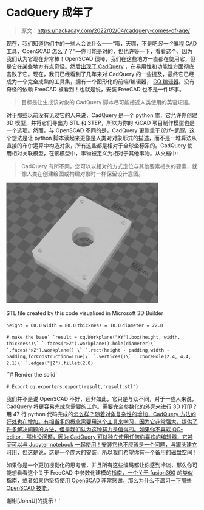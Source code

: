 # CadQuery 成年了

> 原文：<https://hackaday.com/2022/02/04/cadquery-comes-of-age/>

现在，我们知道你们中的一些人会说什么——“哦，天哪，不是吧*另一个*编程 CAD 工具，OpenSCAD 怎么了？”—你可能是对的，但也许等一下，看看这个，因为我们认为它现在非常棒！OpenSCAD 很棒，我们在这些地方一直都在使用它，但是它在某些地方有点奇怪。然后[出现了 CadQuery](https://cadquery.readthedocs.io/en/latest/intro.html) ，在易用性和功能性方面彻底击败了它。现在，我们已经看到了几年来对 CadQuery 的一些提及，最终它已经成为一个完全成熟的工具集，拥有一个图形化的前端/编辑器， [CQ 编辑器](https://github.com/CadQuery/CQ-editor)。没有奇怪的依赖 FreeCAD 被看到！也就是说，安装 FreeCAD 也不是一件坏事。

> 目标是让生成该对象的 CadQuery 脚本尽可能接近人类使用的英语短语。

对于那些以前没有见过它的人来说，CadQuery 是一个 python 库，它允许你创建 3D 模型，并将它们导出为 STL 和 STEP，所以为你的 KiCAD 项目制作模型也是一个选项。然而，与 OpenSCAD 不同的是，CadQuery 更侧重于*设计*–*意图*。这个想法是让 python 脚本读起来更像是人类对对象形式的描述，而不是一堆算法从直接的布尔运算中构造对象，所有这些都是相对于全球坐标系的。CadQuery 使用相对关联模型，在该模型中，事物被定义为相对于其他事物。从文档中:

> CadQuery 有所不同，您可以以相对的方式定位与其他要素相关的要素，就像人类在创建绘图或构建对象时一样保留设计意图。

[![](img/e17d560748feeb5721a83a45281b5a0a.png)](https://hackaday.com/wp-content/uploads/2022/02/Snap-2022-02-04-at-17.03.49.png)

STL file created by this code visualised in Microsoft 3D Builder

`height = 60.0`
`width = 80.0`
`thickness = 10.0`
`diameter = 22.0`


``# make the base`
`result = cq.Workplane("XY").box(height, width, thickness)\`
`.faces(">Z").workplane().hole(diameter)\`
`.faces(">Z").workplane() \`
`.rect(height - padding,width - padding,forConstruction=True)\`
`.vertices()\`
`.cboreHole(2.4, 4.4, 2.1)\`
`.edges("|Z").fillet(2.0)``

 ``# Render the solid`


`# Export`
`cq.exporters.export(result,'result.stl')`


我们并不是说 OpenSCAD 不好，远非如此，它只是与众不同，对于一些人来说，CadQuery 将更容易完成您需要的工作。需要完全参数化的外壳来进行 3D 打印？用 47 行 python 代码完成的[怎么样？随着对象复杂性的增加，CadQuery 方法的好处也在增加。有相当多的概念需要用这个工具来学习，因为它非常强大，提供了许多解决问题的方法，但是我们认为这种努力是值得的。如果你不喜欢 QC-editor，那也没问题，因为 CadQuery 可以独立使用任何你喜欢的编辑器，它甚至可以与 Jupyter notebook 一起使用！安装它也不应该是一个问题，与](https://cadquery.readthedocs.io/en/latest/examples.html#a-parametric-enclosure)[罐头建立可用](https://github.com/CadQuery/CQ-editor)，但这是说，这是一个庞大的安装，所以我们希望你有一个备用的磁盘空间！

如果你是一个更加视觉化的思考者，并且所有这些编码都让你感到冷淡，那么你可能想看看这个关于 FreeCAD 中参数化建模的[指南，一个关于 fusion360](https://hackaday.com/2020/10/09/freecad-parametrics-made-simple/) 的[类似指南，或者如果你坚持使用 OpenSCAD 非常感谢，那么为什么不](https://hackaday.com/2016/02/02/making-parametric-models-in-fusion-360/)[温习一下那些 OpenSCAD 技能](https://hackaday.com/2021/04/17/guide-to-mastering-openscad-costs-roughly-the-same-as-openscad/)。

谢谢[JohnU]的提示！`